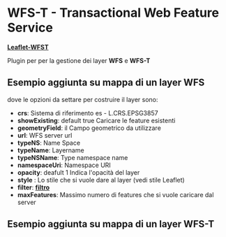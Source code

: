 # WFS-T - Transactional Web Feature Service 


[**Leaflet-WFST**](http://flexberry.github.io/Leaflet-WFST/)

Plugin per per la gestione dei layer **WFS** e **WFS-T**

## Esempio aggiunta su mappa di un layer WFS

<wfslayer></wfslayer>

dove le opzioni da settare per costruire il layer sono:

* **crs**:	Sistema di riferimento es - L.CRS.EPSG3857	
* **showExisting**: default true Caricare le feature esistenti
* **geometryField**: il Campo geometrico da utilizzare
* **url**: WFS server url
* **typeNS**: Name Space
* **typeName**:  Layername
* **typeNSName**: Type namespace name
* **namespaceUri**:	Namespace URI
* **opacity**:	deafult 1 Indica l'opacità del layer
* **style**	: Lo stile che si vuole dare al layer (vedi stile Leaflet)
* **filter**: [**filtro**](http://flexberry.github.io/Leaflet-WFST/#filter) 
* **maxFeatures**: Massimo numero di features che si vuole caricare dal server

## Esempio aggiunta su mappa di un layer WFS-T

<wfs-tlayer></wfs-tlayer>
